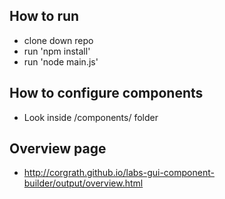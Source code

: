 How to run
-------------------------------------------------

* clone down repo
* run 'npm install'
* run 'node main.js'

How to configure components
-------------------------------------------------

* Look inside /components/ folder

Overview page
-------------------------------------------------

* http://corgrath.github.io/labs-gui-component-builder/output/overview.html